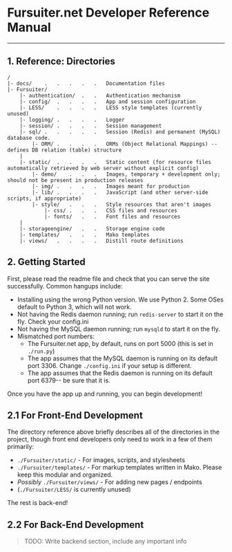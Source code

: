 # Fursuiter.net Developer Reference Manual
---

## 1. Reference: Directories

    /
    |- docs/	.	.	.	.	.	Documentation files
    |- Fursuiter/
    	|- authentication/	.	.	Authentication mechanism
    	|- config/	.	.	.	.	App and session configuration
    	|- LESS/	.	.	.	.	LESS style templates (currently unused)
    	|- logging/	.	.	.	.	Logger
    	|- session/	.	.	.	.	Session management
    	|- sql/	.	.	.	.	.	Session (Redis) and permanent (MySQL) database code.
    		|- ORM/	.	.	.	.	ORMs (Object Relational Mappings) -- defines DB relation (table) structure
    	|
    	|- static/	.	.	.	.	Static content (for resource files automatically retrieved by web server without explicit config)
    		|- demo/	.	.	.	Images, temporary + development only; should not be present in production releases
    		|- img/	.	.	.	.	Images meant for production
    		|- lib/	.	.	.	.	JavaScript (and other server-side scripts, if appropriate)
    		|- style/	.	.	.	Style resources that aren't images
    			|- css/	.	.	.	CSS files and resources
    			|- fonts/	.	.	Font files and resources
    	|
    	|- storageengine/	.	.	Storage engine code
    	|- templates/	.	.	.	Mako templates
    	|- views/	.	.	.	.	Distill route definitions

## 2. Getting Started

First, please read the readme file and check that you can serve the site successfully. Common hangups include:

* Installing using the wrong Python version. We use Python 2. Some OSes default to Python 3, which will not work.
* Not having the Redis daemon running; run `redis-server` to start it on the fly. Check your config.ini
* Not having the MySQL daemon running; run `mysqld` to start it on the fly.
* Mismatched port numbers:
  * The Fursuiter.net app, by default, runs on port 5000 (this is set in `./run.py`)
  * The app assumes that the MySQL daemon is running on its default port 3306. Change `./config.ini` if your setup is different.
  * The app assumes that the Redis daemon is running on its default port 6379-- be sure that it is.

Once you have the app up and running, you can begin development!

## 2.1 For Front-End Development

The directory reference above briefly describes all of the directories in the project, though front end developers only need to work in a few of them primarily:

* `./Fursuiter/static/` - For images, scripts, and stylesheets
* `./Fursuiter/templates/` - For markup templates written in Mako. Please keep this modular and organized.
* *Possibly* `./Fursuiter/views/` - For adding new pages / endpoints
* (`./Fursuiter/LESS/` is currently unused)

The rest is back-end!

## 2.2 For Back-End Development

> TODO: Write backend section, include any important info